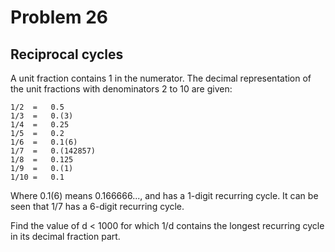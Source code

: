 Problem 26
==========

Reciprocal cycles
-----------------


A unit fraction contains 1 in the numerator. The decimal representation of the unit fractions with denominators 2 to 10 are given:

    1/2  =   0.5
    1/3  =   0.(3)
    1/4  =   0.25
    1/5  =   0.2
    1/6  =   0.1(6)
    1/7  =   0.(142857)
    1/8  =   0.125
    1/9  =   0.(1)
    1/10 =   0.1

Where 0.1(6) means 0.166666..., and has a 1-digit recurring cycle. It can be seen that 1/7 has a 6-digit recurring cycle.

Find the value of d < 1000 for which 1/d contains the longest recurring cycle in its decimal fraction part.